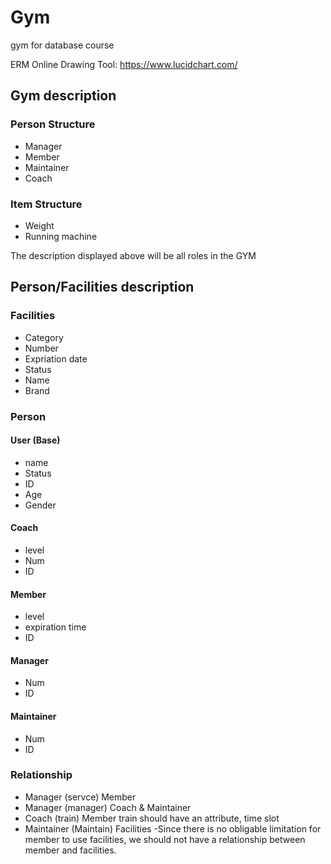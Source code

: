 # Gym
gym for database course

ERM Online Drawing Tool: https://www.lucidchart.com/

## Gym description

### Person Structure
- Manager
- Member
- Maintainer
- Coach

### Item Structure
- Weight
- Running machine

The description displayed above will be all roles in the GYM

## Person/Facilities description
### Facilities
- Category
- Number
- Expriation date
- Status
- Name
- Brand

### Person

#### User (Base)
- name
- Status
- ID
- Age
- Gender

#### Coach
- level
- Num
- ID

#### Member
- level
- expiration time
- ID

#### Manager
- Num
- ID

#### Maintainer
- Num
- ID

### Relationship
- Manager (servce) Member
- Manager  (manager) Coach & Maintainer
- Coach (train) Member  train should have an attribute, time slot
- Maintainer (Maintain) Facilities
-Since there is no obligable limitation for member to use facilities, we should not have a relationship between member and facilities.
